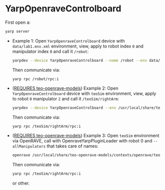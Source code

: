 # YarpOpenraveControlboard

First open a:
```bash
yarp server
```

- Example 1: Open `YarpOpenraveControlboard` device with `data/lab1.env.xml` environment, view, apply to robot index `0` and manipulator index `0` and call it `/robot`:
   ```bash
   yarpdev --device YarpOpenraveControlboard --name /robot --env data/lab1.env.xml --view --robotIndex 0 --manipulatorIndex 0
   ```
   Then communicate via:
   ```
   yarp rpc /robot/rpc:i
   ```

- ([REQUIRES teo-openrave-models](https://github.com/roboticslab-uc3m/teo-openrave-models)) Example 2: Open `YarpOpenraveControlboard` device with `teoSim` environment, view, apply to robot `0` manipulator `2` and call it `/teoSim/rightArm`:
   ```bash
   yarpdev --device YarpOpenraveControlboard --env /usr/local/share/teo-openrave-models/contexts/openrave/teo/teo.robot.xml   --view --robotIndex 0 --manipulatorIndex 2 --name /teoSim/rightArm
   ```
   Then communicate via:
   ```bash
   yarp rpc /teoSim/rightArm/rpc:i
   ```

- ([REQUIRES teo-openrave-models](https://github.com/roboticslab-uc3m/teo-openrave-models)) Example 3: Open `teoSim` environment via OpenRAVE, call with OpenraveYarpPluginLoader with robot 0 and `--allManipulators` that takes care of names:
   ```bash
   openrave /usr/local/share/teo-openrave-models/contexts/openrave/teo/teo.robot.xml --module OpenraveYarpPluginLoader "open --device controlboardwrapper2 --subdevice YarpOpenraveControlboard --robotIndex 0 --allManipulators"
   ```
   Then communicate via:
   ```bash
   yarp rpc /teoSim/rightArm/rpc:i
   ```
   or other.
